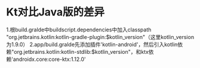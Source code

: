 # Kt对比Java版的差异
1.根build.gralde中buildscript.dependencies中加入classpath "org.jetbrains.kotlin:kotlin-gradle-plugin:$kotlin_version"（这里kotlin_version为1.9.0）
2.app/build.gralde先添加插件'kotlin-android'，然后引入kotlin依赖"org.jetbrains.kotlin:kotlin-stdlib:$kotlin_version"，和ktx依赖'androidx.core:core-ktx:1.12.0'
